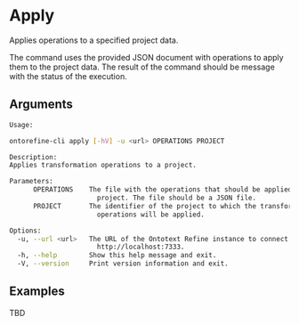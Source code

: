 # Apply

Applies operations to a specified project data.

The command uses the provided JSON document with operations to apply them to the project data.
The result of the command should be message with the status of the execution.

## Arguments

```bash
Usage:

ontorefine-cli apply [-hV] -u <url> OPERATIONS PROJECT

Description:
Applies transformation operations to a project.

Parameters:
      OPERATIONS    The file with the operations that should be applied to the
                      project. The file should be a JSON file.
      PROJECT       The identifier of the project to which the transformation
                      operations will be applied.

Options:
  -u, --url <url>   The URL of the Ontotext Refine instance to connect to, e.g.
                      http://localhost:7333.
  -h, --help        Show this help message and exit.
  -V, --version     Print version information and exit.
```

## Examples

TBD
